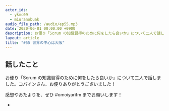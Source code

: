 ```yaml
---
actor_ids:
  - ykmc09
  - miuranobuak
audio_file_path: /audio/ep55.mp3
date: 2020-06-01 00:00:00 +0900
description: お便り「Scrum の知識習得のために何をしたら良いか」について二人で話しました
layout: article
title: "#55 世界の中心は大阪"
---
```


## 話したこと
お便り「Scrum の知識習得のために何をしたら良いか」について二人で話しました。コパインさん、お便りありがとうございました！

感想やおたよりを、ぜひ #omoiyarifm までお願いします！

-
